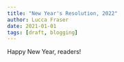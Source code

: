 ```yaml
---
title: "New Year's Resolution, 2022"
author: Lucca Fraser
date: 2021-01-01
tags: [draft, blogging]
---
```


Happy New Year, readers!


